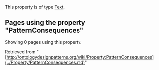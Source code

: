 This property is of type [Text](../Type/Text.md "Type:Text").




  


## Pages using the property "PatternConsequences"


Showing 0 pages using this property.



Retrieved from "[http://ontologydesignpatterns.org/wiki/Property:PatternConsequences](../Property/PatternConsequences.md)"